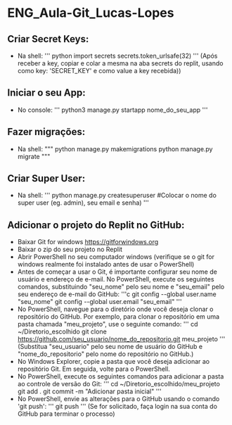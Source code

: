 # ENG_Aula-Git_Lucas-Lopes

## Criar Secret Keys:
- Na shell:
'''
python
import secrets
secrets.token_urlsafe(32)
'''
(Após receber a key, copiar e colar a mesma na aba secrets do replit, usando como key: 'SECRET_KEY' e como value a key recebida))

## Iniciar o seu App:
- No console:
'''
python3 manage.py startapp nome_do_seu_app
'''

## Fazer migrações:
- Na shell:
"""
python manage.py makemigrations
python manage.py migrate
"""

## Criar Super User:
- Na shell:
'''
python manage.py createsuperuser
#Colocar o nome do super user (eg. admin), seu email e senha)
'''

## Adicionar o projeto do Replit no GitHub:
- Baixar Git for windows
 https://gitforwindows.org
- Baixar o zip do seu projeto no Replit
- Abrir PowerShell no seu computador windows
(verifique se o git for windows realmente foi instalado antes de usar o PowerShell)
- Antes de começar a usar o Git, é importante configurar seu nome de usuário e endereço de e-mail. No PowerShell, execute os seguintes comandos, substituindo "seu_nome" pelo seu nome e "seu_email" pelo seu endereço de e-mail do GitHub:
'''c
git config --global user.name "seu_nome"
git config --global user.email "seu_email"
'''
- No PowerShell, navegue para o diretório onde você deseja clonar o repositório do GitHub. Por exemplo, para clonar o repositório em uma pasta chamada "meu_projeto", use o seguinte comando:
'''
cd ~/Diretorio_escolhido
git clone https://github.com/seu_usuario/nome_do_repositorio.git meu_projeto
'''
(Substitua "seu_usuario" pelo seu nome de usuário do GitHub e "nome_do_repositorio" pelo nome do repositório no GitHub.)
- No Windows Explorer, copie a pasta que você deseja adicionar ao repositório Git. Em seguida, volte para o PowerShell.
- No PowerShell, execute os seguintes comandos para adicionar a pasta ao controle de versão do Git:
'''
cd ~/Diretorio_escolhido/meu_projeto
git add .
git commit -m "Adicionar pasta inicial"
''' 
- No PowerShell, envie as alterações para o GitHub usando o comando 'git push':
'''
git push
'''
(Se for solicitado, faça login na sua conta do GitHub para terminar o processo)
